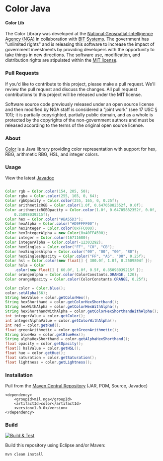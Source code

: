 # Color Java

#### Color Lib ####

The Color Library was developed at the [National Geospatial-Intelligence Agency (NGA)](http://www.nga.mil/) in collaboration with [BIT Systems](https://www.caci.com/bit-systems/). The government has "unlimited rights" and is releasing this software to increase the impact of government investments by providing developers with the opportunity to take things in new directions. The software use, modification, and distribution rights are stipulated within the [MIT license](http://choosealicense.com/licenses/mit/).

### Pull Requests ###
If you'd like to contribute to this project, please make a pull request. We'll review the pull request and discuss the changes. All pull request contributions to this project will be released under the MIT license.

Software source code previously released under an open source license and then modified by NGA staff is considered a "joint work" (see 17 USC § 101); it is partially copyrighted, partially public domain, and as a whole is protected by the copyrights of the non-government authors and must be released according to the terms of the original open source license.

### About ###

[Color](http://ngageoint.github.io/color-java/) is a Java library providing color representation with support for hex, RBG, arithmetic RBG, HSL, and integer colors.

### Usage ###

View the latest [Javadoc](http://ngageoint.github.io/color-java/docs/api/)

```java

Color rgb = Color.color(154, 205, 50);
Color rgba = Color.color(255, 165, 0, 64);
Color rgbOpacity = Color.color(255, 165, 0, 0.25f);
Color arithmeticRGB = Color.color(1.0f, 0.64705882352f, 0.0f);
Color arithmeticRGBOpacity = Color.color(1.0f, 0.64705882352f, 0.0f,
    0.25098039215f);
Color hex = Color.color("#BA55D3");
Color hexAlpha = Color.color("#D9FFFF00");
Color hexInteger = Color.color(0xFFC000);
Color hexIntegerAlpha = new Color(0x40FFA500);
Color integer = Color.color(16711680);
Color integerAlpha = Color.color(-12303292);
Color hexSingles = Color.color("FF", "C0", "CB");
Color hexSinglesAlpha = Color.color("00", "00", "00", "80");
Color hexSinglesOpacity = Color.color("FF", "A5", "00", 0.25f);
Color hsl = Color.color(new float[] { 300.0f, 1.0f, 0.2509804f });
Color hsla = Color
    .color(new float[] { 60.0f, 1.0f, 0.5f, 0.85098039215f });
Color orangeAlpha = Color.color(ColorConstants.ORANGE, 120);
Color orangeOpacity = Color.color(ColorConstants.ORANGE, 0.25f);

Color color = Color.blue();
color.setAlpha(56);
String hexValue = color.getColorHex();
String hexShorthand = color.getColorHexShorthand();
String hexWithAlpha = color.getColorHexWithAlpha();
String hexShorthandWithAlpha = color.getColorHexShorthandWithAlpha();
int integerValue = color.getColor();
int integerAlphaValue = color.getColorWithAlpha();
int red = color.getRed();
float greenArithmetic = color.getGreenArithmetic();
String blueHex = color.getBlueHex();
String alphaHexShorthand = color.getAlphaHexShorthand();
float opacity = color.getOpacity();
float[] hslValue = color.getHSL();
float hue = color.getHue();
float saturation = color.getSaturation();
float lightness = color.getLightness();

```

### Installation ###

Pull from the [Maven Central Repository](http://search.maven.org/#artifactdetails|mil.nga|color|1.0.0|jar) (JAR, POM, Source, Javadoc)

    <dependency>
        <groupId>mil.nga</groupId>
        <artifactId>color</artifactId>
        <version>1.0.0</version>
    </dependency>

### Build ###

[![Build & Test](https://github.com/ngageoint/color-java/workflows/Build%20&%20Test/badge.svg)](https://github.com/ngageoint/color-java/actions/workflows/build-test.yml)

Build this repository using Eclipse and/or Maven:

    mvn clean install
